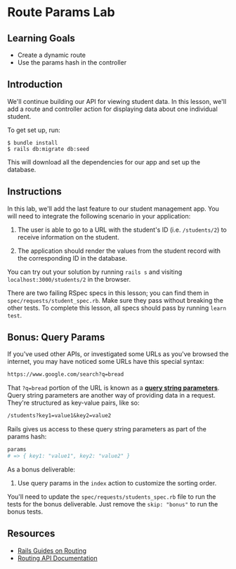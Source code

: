 # Route Params Lab

## Learning Goals

- Create a dynamic route
- Use the params hash in the controller

## Introduction

We'll continue building our API for viewing student data. In this lesson, we'll
add a route and controller action for displaying data about one individual
student.

To get set up, run:

```console
$ bundle install
$ rails db:migrate db:seed
```

This will download all the dependencies for our app and set up the database.

## Instructions

In this lab, we'll add the last feature to our student management app. You will
need to integrate the following scenario in your application:

1. The user is able to go to a URL with the student's ID (i.e. `/students/2`) to
   receive information on the student.

2. The application should render the values from the student record with the
   corresponding ID in the database.

You can try out your solution by running `rails s` and visiting `localhost:3000/students/2` in the browser.

There are two failing RSpec specs in this lesson; you can find them in
`spec/requests/student_spec.rb`. Make sure they pass without breaking the other
tests. To complete this lesson, all specs should pass by running `learn test`.

## Bonus: Query Params

If you've used other APIs, or investigated some URLs as you've browsed the
internet, you may have noticed some URLs have this special syntax:

```txt
https://www.google.com/search?q=bread
```

That `?q=bread` portion of the URL is known as a
[**query string parameters**][query params]. Query string parameters are another
way of providing data in a request. They're structured as key-value pairs, like
so:

```txt
/students?key1=value1&key2=value2
```

Rails gives us access to these query string parameters as part of the params
hash:

```rb
params
# => { key1: "value1", key2: "value2" }
```

As a bonus deliverable:

1. Use query params in the `index` action to customize the sorting order.

You'll need to update the `spec/requests/students_spec.rb` file to run the tests
for the bonus deliverable. Just remove the `skip: "bonus"` to run the bonus
tests.

## Resources

- [Rails Guides on Routing](https://guides.rubyonrails.org/routing.html)
- [Routing API Documentation](http://api.rubyonrails.org/classes/ActionDispatch/Routing.html)

[query params]: https://en.wikipedia.org/wiki/Query_string
